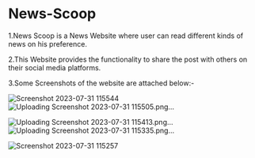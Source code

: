 # News-Scoop
1.News Scoop is a News Website where user can read different kinds of news on his preference. 

2.This Website provides the functionality to share the post with others on their social media platforms.

3.Some Screenshots of the website are attached below:-

![Screenshot 2023-07-31 115544](https://github.com/Akku2002/News-Scoop/assets/91628758/f1eb530c-8628-4164-8e83-3f7d5df4adf5)
![Uploading Screenshot 2023-07-31 115505.png…]()

![Uploading Screenshot 2023-07-31 115413.png…]()
![Uploading Screenshot 2023-07-31 115335.png…]()

![Screenshot 2023-07-31 115257](https://github.com/Akku2002/News-Scoop/assets/91628758/ad95cce4-342f-4044-81d1-0e7ec7aa3b51)
